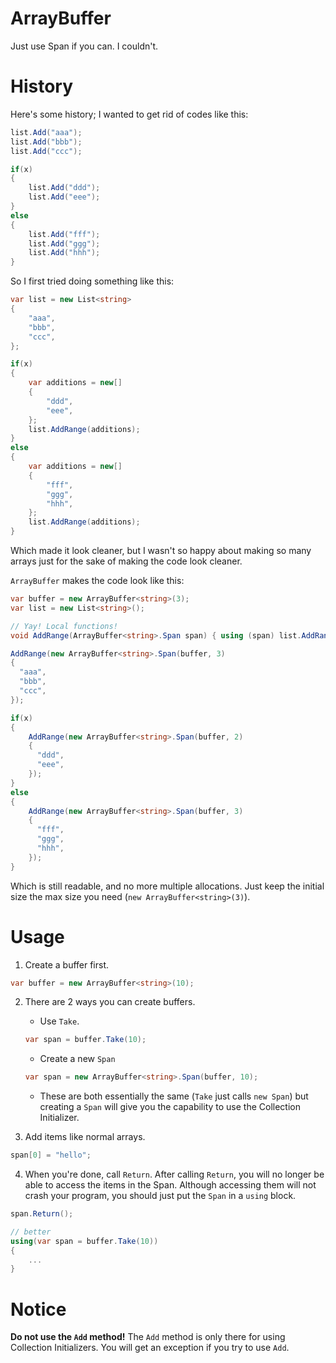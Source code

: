 # ArrayBuffer
Just use Span<T> if you can. I couldn't.


# History
Here's some history; I wanted to get rid of codes like this:
```csharp
list.Add("aaa");
list.Add("bbb");
list.Add("ccc");

if(x)
{
    list.Add("ddd");
    list.Add("eee");
}
else
{
    list.Add("fff");
    list.Add("ggg");
    list.Add("hhh");
}

```
So I first tried doing something like this:
```csharp
var list = new List<string>
{
    "aaa",
    "bbb",
    "ccc",
};

if(x)
{
    var additions = new[]
    {
        "ddd",
        "eee",
    };
    list.AddRange(additions);
}
else
{
    var additions = new[]
    {
        "fff",
        "ggg",
        "hhh",
    };
    list.AddRange(additions);
}

```
Which made it look cleaner, but I wasn't so happy about making so many arrays just for the sake of making the code look cleaner.

`ArrayBuffer` makes the code look like this:
```csharp
var buffer = new ArrayBuffer<string>(3);
var list = new List<string>();

// Yay! Local functions!
void AddRange(ArrayBuffer<string>.Span span) { using (span) list.AddRange(span); }

AddRange(new ArrayBuffer<string>.Span(buffer, 3)
{
  "aaa",
  "bbb",
  "ccc",
});

if(x)
{
    AddRange(new ArrayBuffer<string>.Span(buffer, 2)
    {
      "ddd",
      "eee",
    });
}
else
{
    AddRange(new ArrayBuffer<string>.Span(buffer, 3)
    {
      "fff",
      "ggg",
      "hhh",
    });
}

```

Which is still readable, and no more multiple allocations. Just keep the initial size the max size you need (`new ArrayBuffer<string>(3)`).

# Usage

1. Create a buffer first.

```csharp
var buffer = new ArrayBuffer<string>(10);
```

2. There are 2 ways you can create buffers.
    - Use `Take`.
    ```csharp
    var span = buffer.Take(10);
    ```
    - Create a new `Span`
    ```csharp
    var span = new ArrayBuffer<string>.Span(buffer, 10);
    ```
    - These are both essentially the same (`Take` just calls `new Span`) but creating a `Span` will give you the capability to use the Collection Initializer.

3. Add items like normal arrays.
```csharp
span[0] = "hello";
```

4. When you're done, call `Return`. After calling `Return`, you will no longer be able to access the items in the Span. Although accessing them will not crash your program, you should just put the `Span` in a `using` block.
```csharp
span.Return();

// better
using(var span = buffer.Take(10))
{
    ...
}
```

# Notice

**Do not use the `Add` method!**
The `Add` method is only there for using Collection Initializers. You will get an exception if you try to use `Add`.
